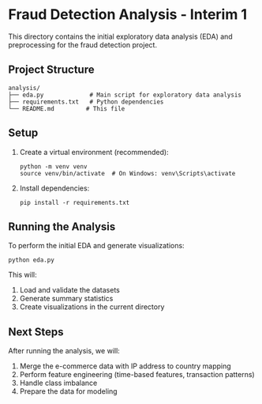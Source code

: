 # Fraud Detection Analysis - Interim 1

This directory contains the initial exploratory data analysis (EDA) and preprocessing for the fraud detection project.

## Project Structure

```
analysis/
├── eda.py             # Main script for exploratory data analysis
├── requirements.txt   # Python dependencies
└── README.md         # This file
```

## Setup

1. Create a virtual environment (recommended):
   ```
   python -m venv venv
   source venv/bin/activate  # On Windows: venv\Scripts\activate
   ```

2. Install dependencies:
   ```
   pip install -r requirements.txt
   ```

## Running the Analysis

To perform the initial EDA and generate visualizations:

```
python eda.py
```

This will:
1. Load and validate the datasets
2. Generate summary statistics
3. Create visualizations in the current directory

## Next Steps

After running the analysis, we will:
1. Merge the e-commerce data with IP address to country mapping
2. Perform feature engineering (time-based features, transaction patterns)
3. Handle class imbalance
4. Prepare the data for modeling
